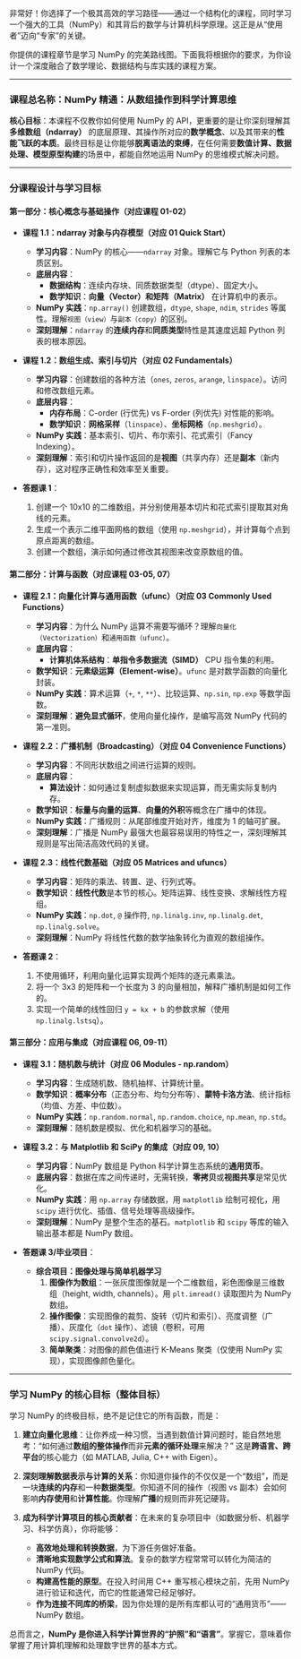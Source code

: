 非常好！你选择了一个极其高效的学习路径——通过一个结构化的课程，同时学习一个强大的工具（NumPy）和其背后的数学与计算机科学原理。这正是从“使用者”迈向“专家”的关键。

你提供的课程章节是学习 NumPy 的完美路线图。下面我将根据你的要求，为你设计一个深度融合了数学理论、数据结构与库实践的课程方案。

---

### **课程总名称：NumPy 精通：从数组操作到科学计算思维**

**核心目标**：本课程不仅教你如何使用 NumPy 的 API，更重要的是让你深刻理解其**多维数组（ndarray）** 的底层原理、其操作所对应的**数学概念**、以及其带来的**性能飞跃的本质**。最终目标是让你能够**脱离语法的束缚**，在任何需要**数值计算、数据处理、模型原型构建**的场景中，都能自然地运用 NumPy 的思维模式解决问题。

---

### **分课程设计与学习目标**

#### **第一部分：核心概念与基础操作（对应课程 01-02）**

*   **课程 1.1：ndarray 对象与内存模型（对应 01 Quick Start）**
    *   **学习内容**：NumPy 的核心——`ndarray` 对象。理解它与 Python 列表的本质区别。
    *   **底层内容**：
        *   **数据结构**：连续内存块、同质数据类型（dtype）、固定大小。
        *   **数学知识**：**向量（Vector）和矩阵（Matrix）** 在计算机中的表示。
    *   **NumPy 实践**：`np.array()` 创建数组，`dtype`, `shape`, `ndim`, `strides` 等属性。理解`视图（view）`与`副本（copy）`的区别。
    *   **深刻理解**：`ndarray` 的**连续内存**和**同质类型**特性是其速度远超 Python 列表的根本原因。

*   **课程 1.2：数组生成、索引与切片（对应 02 Fundamentals）**
    *   **学习内容**：创建数组的各种方法（`ones`, `zeros`, `arange`, `linspace`）。访问和修改数组元素。
    *   **底层内容**：
        *   **内存布局**：C-order (行优先) vs F-order (列优先) 对性能的影响。
        *   **数学知识**：**网格采样**（`linspace`）、**坐标网格**（`np.meshgrid`）。
    *   **NumPy 实践**：基本索引、切片、布尔索引、花式索引（Fancy Indexing）。
    *   **深刻理解**：索引和切片操作返回的是**视图**（共享内存）还是**副本**（新内存），这对程序正确性和效率至关重要。

*   **答题课 1**：
    1.  创建一个 10x10 的二维数组，并分别使用基本切片和花式索引提取其对角线的元素。
    2.  生成一个表示二维平面网格的数组（使用 `np.meshgrid`），并计算每个点到原点距离的数组。
    3.  创建一个数组，演示如何通过修改其视图来改变原数组的值。

#### **第二部分：计算与函数（对应课程 03-05, 07）**

*   **课程 2.1：向量化计算与通用函数（ufunc）（对应 03 Commonly Used Functions）**
    *   **学习内容**：为什么 NumPy 运算不需要写循环？理解`向量化（Vectorization）`和`通用函数（ufunc）`。
    *   **底层内容**：
        *   **计算机体系结构**：**单指令多数据流（SIMD）** CPU 指令集的利用。
    *   **数学知识**：**元素级运算（Element-wise）**。`ufunc` 是对数学函数的向量化封装。
    *   **NumPy 实践**：算术运算（`+`, `*`, `**`）、比较运算、`np.sin`, `np.exp` 等数学函数。
    *   **深刻理解**：**避免显式循环**，使用向量化操作，是编写高效 NumPy 代码的第一准则。

*   **课程 2.2：广播机制（Broadcasting）（对应 04 Convenience Functions）**
    *   **学习内容**：不同形状数组之间进行运算的规则。
    *   **底层内容**：
        *   **算法设计**：如何通过复制虚拟数据来实现运算，而无需实际复制内存。
    *   **数学知识**：**标量与向量的运算**、**向量的外积**等概念在广播中的体现。
    *   **NumPy 实践**：广播规则：从尾部维度开始对齐，维度为 1 的轴可扩展。
    *   **深刻理解**：广播是 NumPy 最强大也最容易误用的特性之一，深刻理解其规则是写出简洁高效代码的关键。

*   **课程 2.3：线性代数基础（对应 05 Matrices and ufuncs）**
    *   **学习内容**：矩阵的乘法、转置、逆、行列式等。
    *   **数学知识**：**线性代数**是本节的核心。矩阵运算、线性变换、求解线性方程组。
    *   **NumPy 实践**：`np.dot`, `@` 操作符, `np.linalg.inv`, `np.linalg.det`, `np.linalg.solve`。
    *   **深刻理解**：NumPy 将线性代数的数学抽象转化为直观的数组操作。

*   **答题课 2**：
    1.  不使用循环，利用向量化运算实现两个矩阵的逐元素乘法。
    2.  将一个 3x3 的矩阵和一个长度为 3 的向量相加，解释广播机制是如何工作的。
    3.  实现一个简单的线性回归 `y = kx + b` 的参数求解（使用 `np.linalg.lstsq`）。

#### **第三部分：应用与集成（对应课程 06, 09-11）**

*   **课程 3.1：随机数与统计（对应 06 Modules - np.random）**
    *   **学习内容**：生成随机数、随机抽样、计算统计量。
    *   **数学知识**：**概率分布**（正态分布、均匀分布等）、**蒙特卡洛方法**、统计指标（均值、方差、中位数）。
    *   **NumPy 实践**：`np.random.normal`, `np.random.choice`, `np.mean`, `np.std`。
    *   **深刻理解**：随机数是模拟、优化和机器学习的基础。

*   **课程 3.2：与 Matplotlib 和 SciPy 的集成（对应 09, 10）**
    *   **学习内容**：NumPy 数组是 Python 科学计算生态系统的**通用货币**。
    *   **底层内容**：数据在库之间传递时，无需转换，**零拷贝**或**视图共享**是常见优化。
    *   **NumPy 实践**：用 `np.array` 存储数据，用 `matplotlib` 绘制可视化，用 `scipy` 进行优化、插值、信号处理等高级操作。
    *   **深刻理解**：NumPy 是整个生态的基石。`matplotlib` 和 `scipy` 等库的输入输出基本都是 NumPy 数组。

*   **答题课 3/毕业项目**：
    *   **综合项目：图像处理与简单机器学习**
        1.  **图像作为数组**：一张灰度图像就是一个二维数组，彩色图像是三维数组（height, width, channels）。用 `plt.imread()` 读取图片为 NumPy 数组。
        2.  **操作图像**：实现图像的裁剪、旋转（切片和索引）、亮度调整（广播）、灰度化（`dot` 操作）、滤镜（卷积，可用 `scipy.signal.convolve2d`）。
        3.  **简单聚类**：对图像的颜色值进行 K-Means 聚类（仅使用 NumPy 实现），实现图像颜色量化。

---

### **学习 NumPy 的核心目标（整体目标）**

学习 NumPy 的终极目标，绝不是记住它的所有函数，而是：

1.  **建立向量化思维**：让你养成一种习惯，当遇到数值计算问题时，能自然地思考：“如何通过**数组的整体操作**而非**元素的循环处理**来解决？” 这是**跨语言、跨平台**的核心能力（如 MATLAB, Julia, C++ with Eigen）。

2.  **深刻理解数据表示与计算的关系**：你知道你操作的不仅仅是一个“数组”，而是一块**连续的内存**和一种**数据类型**。你知道不同的操作（视图 vs 副本）会如何影响**内存使用**和**计算性能**。你理解**广播**的规则而非死记硬背。

3.  **成为科学计算项目的核心贡献者**：在未来的复杂项目中（如数据分析、机器学习、科学仿真），你将能够：
    *   **高效地处理和转换数据**，为下游任务做好准备。
    *   **清晰地实现数学公式和算法**。复杂的数学方程常常可以转化为简洁的 NumPy 代码。
    *   **构建高性能的原型**。在投入时间用 C++ 重写核心模块之前，先用 NumPy 进行验证和迭代，而它的性能通常已经足够好。
    *   **作为连接不同库的桥梁**，因为你处理的是所有库都认可的“通用货币”——NumPy 数组。

总而言之，**NumPy 是你进入科学计算世界的“护照”和“语言”**。掌握它，意味着你掌握了用计算机理解和处理数字世界的基本方式。